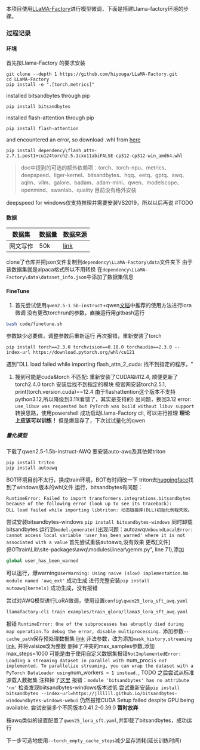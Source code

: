 本项目使用[LLaMA-Factory](https://github.com/hiyouga/LLaMA-Factory/blob/main/README_zh.md)进行模型微调，下面是搭建Llama-factory环境的步骤。

### 过程记录
#### 环境
首先按Llama-Factory 的要求安装
```shell
git clone --depth 1 https://github.com/hiyouga/LLaMA-Factory.git
cd LLaMA-Factory
pip install -e ".[torch,metrics]"
```
installed bitsandbytes through pip
```shell
pip install bitsandbytes
```
installed flash-attention through pip
```shell
pip install flash-attention
```
and encountered an error, so download .whl from [here](https://github.com/bdashore3/flash-attention/releases)
```shell
pip install dependency\flash_attn-2.7.1.post1+cu124torch2.5.1cxx11abiFALSE-cp312-cp312-win_amd64.whl
```
>doc中提到的可选的额外依赖项：torch、torch-npu、metrics、deepspeed、liger-kernel、bitsandbytes、hqq、eetq、gptq、awq、aqlm、vllm、galore、badam、adam-mini、qwen、modelscope、openmind、swanlab、quality 目前没有格外安装

deepspeed for windows仅支持推理并需要安装VS2019，所以以后再说 #TODO


#### 数据
| 数据集 | 数据量 | 数据来源 | 
| --- | --- | --- |
|网文写作|50k|[link](https://huggingface.co/datasets/zxbsmk/webnovel_cn)|

clone了仓库并把json文件复制到`dependency\LLaMA-Factory\data`文件夹下
由于该数据集就是alpaca格式所以不用转换
在`dependency\LLaMA-Factory\data\dataset_info.json`中添加了数据集信息

#### FineTune
1. 首先尝试使用`qwen2.5-1.5b-instruct`+qwen[文档]([qwen2.5-1.5b-instruct](https://qwen.readthedocs.io/zh-cn/latest/training/SFT/llama_factory.html))中推荐的使用方法进行lora微调
没有更改torchrun的参数，~~直接运行~~用gitbash运行
```bash
bash code/finetune.sh
```
参数缺少必要值，调整参数后重新运行
再次报错，重新安装了torch
```shell
pip install torch==2.3.0 torchvision==0.18.0 torchaudio==2.3.0 --index-url https://download.pytorch.org/whl/cu121
```
遇到"DLL load failed while importing flash_attn_2_cuda: 找不到指定的程序。"
1. 搜到可能是cuda&torch 不匹配: 重新安装了CUDA~~12.1~~12.4, 顺便更新了torch2.4.0
torch 安装后找不到指定的模块
按官网安装torch2.5.1, print(torch.version.cuda)==12.4
由于flashattention这个版本不支持python3.12,所以降级到3.11(看错了，其实是支持的)
出问题，换回3.12
error:
`use_libuv was requested but PyTorch was build without libuv support`
转换思路，使用powershell 成功启动Llama-Factory cli, 可以进行推理
**理论上应该可以训练！**
但是爆显存了，下次试试量化的qwen

##### 量化模型
下载了qwen2.5-1.5b-instruct-AWQ
要安装auto-awq及其依赖triton
```shell
pip install triton
pip install autoawq
```
BOT环境目前不太行，换成train环境，BOT有时间改一下
triton去[huggingface](https://hf-mirror.com/madbuda/triton-windows-builds)找到了windows版本的whl文件
运行，bitsandbytes有问题：
```log
RuntimeError: Failed to import transformers.integrations.bitsandbytes because of the following error (look up to see its traceback):
DLL load failed while importing libtriton: 动态链接库(DLL)初始化例程失败。
```
尝试安装bitsandbytes-windows
`pip install bitsandbytes-windows`
同时卸载bitsandbytes
运行到`model.generate()`出现问题：autoawq```UnboundLocalError: cannot access local variable 'user_has_been_warned' where it is not associated with a value```
首先尝试重装autoawq,没有效果
更改[文件](BOTtrain\Lib\site-packages\awq\modules\linear\gemm.py", line 71),添加
```python
global user_has_been_warned
```
可以运行，爆warning`UserWarning: Using naive (slow) implementation.No module named 'awq_ext'`
成功生成
进行完整安装`pip install autoawq[kernels]`
成功生成，没有报错

尝试对AWQ模型进行LoRA微调，使用设置`config\qwen25_lora_sft_awq.yaml`
```shell
llamafactory-cli train examples/train_qlora/llama3_lora_sft_awq.yaml
```
报错
`RuntimeError: One of the subprocesses has abruptly died during map operation.To debug the error, disable multiprocessing.`
添加参数`--cache_path`保存预处理数据集 [link](https://github.com/hiyouga/LLaMA-Factory/issues/662#issuecomment-1817487557) 
非法参数，改为添加`mask_history,streaming` [link](https://github.com/hiyouga/LLaMA-Factory/issues/6302#issuecomment-2531545853), 并将valsize改为整数
删掉了冲突的max_samples参数,添加max_steps=1000
可能是由于使用自定义数据集报错`NotImplementedError: Loading a streaming dataset in parallel with `num_proc` is not implemented. To parallelize streaming, you can wrap the dataset with a PyTorch DataLoader using `num_workers` > 1 instead.`,
TODO 之后尝试从标准源载入数据集
注释掉了[这里](https://vscode.dev/github/PandragonXIII/DistributedChatbot/blob/master/dependency/LLaMA-Factory/src/llamafactory/data/loader.py#L131)
报错：`module 'bitsandbytes' has no attribute 'nn'`
检查发现biitsandbytes-windows版本过低
尝试重新安装`pip install bitsandbytes --index-url=https://jllllll.github.io/bitsandbytes-windowndbytes-windows-webui`
仍然报错CUDA Setup failed despite GPU being available. 
尝试安装多个不同版本0.41.2-0.39.0
**暂时放弃**

按awq类似的设置配置了`qwen25_lora_sft.yaml`,并卸载了bitsandbytes，成功运行


下一步可选地使用`--torch_empty_cache_steps`减少显存消耗(延长训练时间)